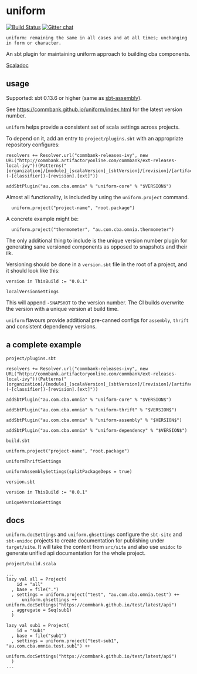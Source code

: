 uniform
=======

[![Build Status](https://travis-ci.org/CommBank/uniform.svg?branch=master)](https://travis-ci.org/CommBank/uniform)
[![Gitter chat](https://badges.gitter.im/CommBank/uniform.png)](https://gitter.im/CommBank/uniform)

```
uniform: remaining the same in all cases and at all times; unchanging in form or character.
```

An sbt plugin for maintaining uniform approach to building cba components.

[Scaladoc](https://commbank.github.io/uniform/latest/api/index.html)

usage
-----

Supported: sbt 0.13.6 or higher (same as [sbt-assembly](https://github.com/sbt/sbt-assembly#using-published-plugin)).

See https://commbank.github.io/uniform/index.html for the latest version number.

`uniform` helps provide a consistent set of scala settings across projects.

To depend on it, add an entry to `project/plugins.sbt` with an appropriate repository configures:

```
resolvers += Resolver.url("commbank-releases-ivy", new URL("http://commbank.artifactoryonline.com/commbank/ext-releases-local-ivy"))(Patterns("[organization]/[module]_[scalaVersion]_[sbtVersion]/[revision]/[artifact](-[classifier])-[revision].[ext]"))

addSbtPlugin("au.com.cba.omnia" % "uniform-core" % "$VERSION$")
```

Almost all functionality, is included by using the `uniform.project` command.

```
  uniform.project("project-name", "root.package")
```

A concrete example might be:
```
  uniform.project("thermometer", "au.com.cba.omnia.thermometer")
```

The only additional thing to include is the unique version number plugin for
generating sane versioned components as opposed to snapshots and their ilk.

Versioning should be done in a `version.sbt` file in the root of a project, and
it should look like this:

```
version in ThisBuild := "0.0.1"

localVersionSettings
```

This will append `-SNAPSHOT` to the version number. The CI builds overwrite the version with a unique version at build time.


`uniform` flavours provide additional pre-canned configs for `assembly`, `thrift` and consistent dependency versions.

a complete example
------------------

`project/plugins.sbt`

```
resolvers += Resolver.url("commbank-releases-ivy", new URL("http://commbank.artifactoryonline.com/commbank/ext-releases-local-ivy"))(Patterns("[organization]/[module]_[scalaVersion]_[sbtVersion]/[revision]/[artifact](-[classifier])-[revision].[ext]"))

addSbtPlugin("au.com.cba.omnia" % "uniform-core" % "$VERSION$")

addSbtPlugin("au.com.cba.omnia" % "uniform-thrift" % "$VERSION$")

addSbtPlugin("au.com.cba.omnia" % "uniform-assembly" % "$VERSION$")

addSbtPlugin("au.com.cba.omnia" % "uniform-dependency" % "$VERSION$")
```

`build.sbt`

```
uniform.project("project-name", "root.package")

uniformThriftSettings

uniformAssemblySettings(splitPackageDeps = true)
```

`version.sbt`

```
version in ThisBuild := "0.0.1"

uniqueVersionSettings
```

docs
----

`uniform.docSettings` and `uniform.ghsettings` configure the `sbt-site` and `sbt-unidoc` projects to
create documentation for publishing under `target/site`. It will take the content from `src/site`
and also use `unidoc` to generate unified api documentation for the whole project.


`project/build.scala`

```
...
lazy val all = Project(
    id = "all"
  , base = file(".")
  , settings = uniform.project("test", "au.com.cba.omnia.test") ++
      uniform.ghsettings ++ uniform.docSettings("https://commbank.github.io/test/latest/api")
  , aggregate = Seq(sub1)
  )

lazy val sub1 = Project(
    id = "sub1"
  , base = file("sub1")
  , settings = uniform.project("test-sub1", "au.com.cba.omnia.test.sub1") ++
      uniform.docSettings("https://commbank.github.io/test/latest/api")
  )
...
```

